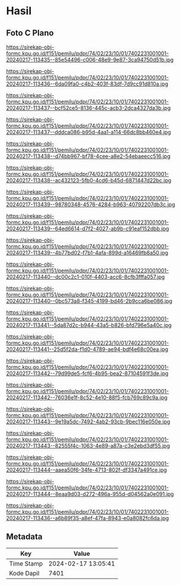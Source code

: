 # Hasil

## Foto C Plano

https://sirekap-obj-formc.kpu.go.id/f151/pemilu/pdpr/74/02/23/10/01/7402231001001-20240217-113435--85e54496-c006-48e9-9e87-3ca94750d51b.jpg

https://sirekap-obj-formc.kpu.go.id/f151/pemilu/pdpr/74/02/23/10/01/7402231001001-20240217-113436--6da09fa0-c4b2-403f-83df-7d9cc91d810a.jpg

https://sirekap-obj-formc.kpu.go.id/f151/pemilu/pdpr/74/02/23/10/01/7402231001001-20240217-113437--bcf52ce5-8136-445c-acb3-2dca4327da3b.jpg

https://sirekap-obj-formc.kpu.go.id/f151/pemilu/pdpr/74/02/23/10/01/7402231001001-20240217-113437--dddca086-b95d-4aa1-a114-66dc8bb460e4.jpg

https://sirekap-obj-formc.kpu.go.id/f151/pemilu/pdpr/74/02/23/10/01/7402231001001-20240217-113438--d74bb967-bf78-4cee-a8e2-54ebaeecc516.jpg

https://sirekap-obj-formc.kpu.go.id/f151/pemilu/pdpr/74/02/23/10/01/7402231001001-20240217-113438--ac432123-5fb0-4cd6-b45d-6871447d22bc.jpg

https://sirekap-obj-formc.kpu.go.id/f151/pemilu/pdpr/74/02/23/10/01/7402231001001-20240217-113439--98780348-4576-4284-b963-40792207db3c.jpg

https://sirekap-obj-formc.kpu.go.id/f151/pemilu/pdpr/74/02/23/10/01/7402231001001-20240217-113439--64ed6614-d7f2-4027-ab9b-c91eaf152dbb.jpg

https://sirekap-obj-formc.kpu.go.id/f151/pemilu/pdpr/74/02/23/10/01/7402231001001-20240217-113439--4b77bd02-f7b1-4afa-899d-a16469fb8a50.jpg

https://sirekap-obj-formc.kpu.go.id/f151/pemilu/pdpr/74/02/23/10/01/7402231001001-20240217-113440--dc00c2c1-010f-4403-acc6-8cfb3fffa057.jpg

https://sirekap-obj-formc.kpu.go.id/f151/pemilu/pdpr/74/02/23/10/01/7402231001001-20240217-113440--0bc573a8-f345-4199-bd46-2b9cca6be086.jpg

https://sirekap-obj-formc.kpu.go.id/f151/pemilu/pdpr/74/02/23/10/01/7402231001001-20240217-113441--5da87d2c-b944-43a5-b826-bfd796e5a40c.jpg

https://sirekap-obj-formc.kpu.go.id/f151/pemilu/pdpr/74/02/23/10/01/7402231001001-20240217-113441--25d5f2da-f1d0-4789-ae94-bdf4e68c00ea.jpg

https://sirekap-obj-formc.kpu.go.id/f151/pemilu/pdpr/74/02/23/10/01/7402231001001-20240217-113442--79d99de5-fcf6-4b95-bea2-87104591f3de.jpg

https://sirekap-obj-formc.kpu.go.id/f151/pemilu/pdpr/74/02/23/10/01/7402231001001-20240217-113442--76036e1f-8c52-4e10-88f5-fcb769c89c9a.jpg

https://sirekap-obj-formc.kpu.go.id/f151/pemilu/pdpr/74/02/23/10/01/7402231001001-20240217-113443--9e19a5dc-7492-4ab2-93cb-9bec116e050e.jpg

https://sirekap-obj-formc.kpu.go.id/f151/pemilu/pdpr/74/02/23/10/01/7402231001001-20240217-113443--82555f4c-1063-4e89-a87a-c3e2ebd3df55.jpg

https://sirekap-obj-formc.kpu.go.id/f151/pemilu/pdpr/74/02/23/10/01/7402231001001-20240217-113444--aaea50f6-34fe-4713-802f-df3347a491ce.jpg

https://sirekap-obj-formc.kpu.go.id/f151/pemilu/pdpr/74/02/23/10/01/7402231001001-20240217-113444--8eaa9d03-d272-496a-955d-d04562a0e091.jpg

https://sirekap-obj-formc.kpu.go.id/f151/pemilu/pdpr/74/02/23/10/01/7402231001001-20240217-113436--a6b89f35-a8ef-47fa-8943-e0a8082fc6da.jpg


## Metadata

| Key        | Value               |
| ---------- | ------------------- |
| Time Stamp | 2024-02-17 13:05:41 |
| Kode Dapil | 7401                |



